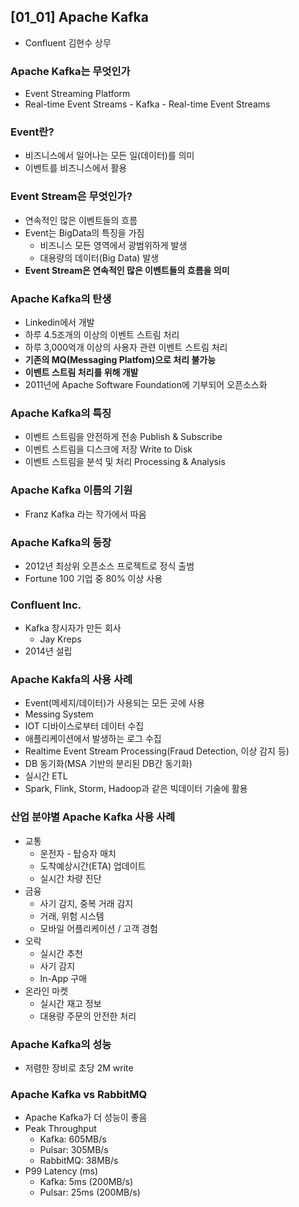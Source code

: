 ## [01_01] Apache Kafka
- Confluent 김현수 상무

### Apache Kafka는 무엇인가
- Event Streaming Platform
- Real-time Event Streams - Kafka - Real-time Event Streams

### Event란?
- 비즈니스에서 일어나는 모든 일(데이터)를 의미
- 이벤트를 비즈니스에서 활용

### Event Stream은 무엇인가?
- 연속적인 많은 이벤트들의 흐름
- Event는 BigData의 특징을 가짐
  - 비즈니스 모든 영역에서 광범위하게 발생
  - 대용량의 데이터(Big Data) 발생
- **Event Stream은 연속적인 많은 이벤트들의 흐름을 의미**

### Apache Kafka의 탄생
- Linkedin에서 개발
- 하루 4.5조개의 이상의 이벤트 스트림 처리
- 하루 3,000억개 이상의 사용자 관련 이벤트 스트림 처리
- **기존의 MQ(Messaging Platfom)으로 처리 불가능**
- **이벤트 스트림 처리를 위해 개발**
- 2011년에 Apache Software Foundation에 기부되어 오픈소스화

### Apache Kafka의 특징
- 이벤트 스트림을 안전하게 전송 Publish & Subscribe
- 이벤트 스트림을 디스크에 저장 Write to Disk
- 이벤트 스트림을 분석 및 처리 Processing & Analysis

### Apache Kafka 이름의 기원
- Franz Kafka 라는 작가에서 따옴

### Apache Kafka의 등장
- 2012년 최상위 오픈소스 프로젝트로 정식 출범
- Fortune 100 기업 중 80% 이상 사용

### Confluent Inc.
- Kafka 창시자가 만든 회사
  - Jay Kreps
- 2014년 설립

### Apache Kakfa의 사용 사례
- Event(메세지/데이터)가 사용되는 모든 곳에 사용
- Messing System
- IOT 디바이스로부터 데이터 수집
- 애플리케이션에서 발생하는 로그 수집
- Realtime Event Stream Processing(Fraud Detection, 이상 감지 등)
- DB 동기화(MSA 기반의 분리된 DB간 동기화)
- 실시간 ETL
- Spark, Flink, Storm, Hadoop과 같은 빅데이터 기술에 활용

### 산업 분야별 Apache Kafka 사용 사례
- 교통
  - 운전자 - 탑승자 매치
  - 도착예상시간(ETA) 업데이트
  - 실시간 차량 진단
- 금융
  - 사기 감지, 중복 거래 감지
  - 거래, 위험 시스템
  - 모바일 어플리케이션 / 고객 경험
- 오락
  - 실시간 추천
  - 사기 감지
  - In-App 구매
- 온라인 마켓
  - 실시간 재고 정보
  - 대용량 주문의 안전한 처리

### Apache Kafka의 성능
- 저렴한 장비로 초당 2M write

### Apache Kafka vs RabbitMQ
- Apache Kafka가 더 성능이 좋음
- Peak Throughput
  - Kafka: 605MB/s
  - Pulsar: 305MB/s
  - RabbitMQ: 38MB/s
- P99 Latency (ms)
  - Kafka: 5ms (200MB/s)
  - Pulsar: 25ms (200MB/s)